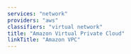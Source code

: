 ```yaml
---
services: "network"
providers: "aws"
classifiers: "virtual network"
title: "Amazon Virtual Private Cloud"
linkTitle: "Amazon VPC"
---
```

